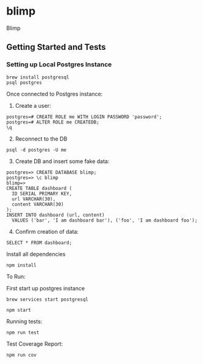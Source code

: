 # blimp
Blimp

## Getting Started and Tests

### Setting up Local Postgres Instance

```
brew install postgresql
psql postgres
```

Once connected to Postgres instance:

1. Create a user:

```
postgres=# CREATE ROLE me WITH LOGIN PASSWORD 'password';
postgres=# ALTER ROLE me CREATEDB;
\q
```

2. Reconnect to the DB
```
psql -d postgres -U me
```

3. Create DB and insert some fake data:
```
postgres=> CREATE DATABASE blimp;
postgres=> \c blimp
blimp=>
CREATE TABLE dashboard (
  ID SERIAL PRIMARY KEY,
  url VARCHAR(30),
  content VARCHAR(30)
);
INSERT INTO dashboard (url, content)
  VALUES ('bar', 'I am dashboard bar'), ('foo', 'I am dashboard foo');
```

4. Confirm creation of data:

```
SELECT * FROM dashboard;
```

Install all dependencies

```
npm install
```

To Run:

First start up postgres instance

```
brew services start postgresql
```

```
npm start
```

Running tests:

```
npm run test
```

Test Coverage Report:

```
npm run cov
```
